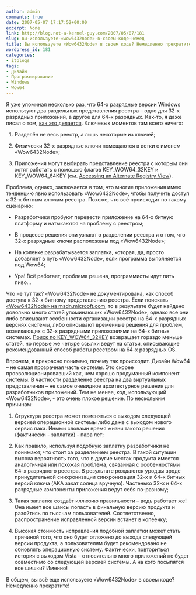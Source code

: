 ```yaml
---
author: admin
comments: true
date: 2007-05-07 17:17:52+00:00
excerpt: None
link: http://blog.not-a-kernel-guy.com/2007/05/07/181
slug: вы-используете-«wow6432node»-в-своем-коде-немед
title: Вы используете «Wow6432Node» в своем коде? Немедленно прекратите!
wordpress_id: 181
categories:
- itblogs
tags:
- Дизайн
- Программирование
- Windows
- Wow64
---
```


Я уже упоминал несколько раз, что 64-х разрядные версии Windows используют два раздельных представления реестра – одно для 32-х разрядных приложений, а другое для 64-х разрядных. Как-то, я даже писал о том, [как это делается](http://blog.not-a-kernel-guy.com/2006/08/22/27). Ключевых моментов там всего ничего:

  1. Разделён не весь реестр, а лишь некоторые из ключей;

  2. Физически 32-х разрядные ключи помещаются в ветки с именем «Wow6432Node»;

  3. Приложения могут выбирать представление реестра с которым они хотят работать с помощью флагов KEY_WOW64_32KEY и KEY_WOW64_64KEY (см. [Accessing an Alternate Registry View](http://msdn2.microsoft.com/en-us/library/aa384129.aspx)).

Проблема, однако, заключается в том, что многие приложения имею тенденцию явно использовать «Wow6432Node», чтобы получить доступ к 32-х битным ключам реестра. Похоже, что всё происходит по такому сценарию:

  * Разработчики пробуют перевести приложение на 64-х битную платформу и натыкаются на проблему с реестром;

  * В процессе решения они узнают о разделении реестра и о том, что 32-х разрядные ключи расположены под «Wow6432Node»;

  * На коленке разрабатывается заплатка, которая, да, просто добавляет в путь «Wow6432Node», если программа выполняется под Wow64;

  * Ура! Всё работает, проблема решена, программисты идут пить пиво…

Что не тут так? «Wow6432Node» не документирована, как способ доступа к 32-х битному представлению реестра. Если поискать [«Wow6432Node» на msdn.microoft.com](http://search.msdn.microsoft.com/search/Default.aspx?brand=msdn&locale=en-us&query=Wow6432Node), то в результате будет найдено довольно много статей упоминающих «Wow6432Node», однако все они либо описывают особенности организации реестра на 64-х разрядных версиях системы, либо описывают временные решения для проблем, возникающих с 32-х разрядными приложениями на 64-х битных системах. [Поиск по KEY_WOW64_32KEY](http://search.msdn.microsoft.com/search/Default.aspx?brand=msdn&query=KEY_WOW64_32KEY) возвращает гораздо меньше статей, но первые же четыре ссылки ведут на статьи, описывающие рекомендованный способ работы реестром на 64-х разрядных OS.

Впрочем, я прекрасно понимаю, почему так происходит. Дизайн Wow64 – не самая прозрачная часть системы. Это скорее проэволюционировавший хак, чем хорошо продуманный компонент системы. В частности разделение реестра на два виртуальных представления – не самое очевидное архитектурное решения для разработчиков приложений. Тем не менее, код, использующий «Wow6432Node», - это очень плохое решение. По нескольким причинам:

  1. Структура реестра может поменяться с выходом следующей версией операционной системы либо даже с выходом нового сервис пака. Иными словами время жизни такого решения (фактически - заплатки) - пара лет;

  2. Как правило, используя подобную заплатку разработчики не понимают, что стоит за разделением реестра. В такой ситуации высока вероятность того, что в другие местах продукта имеется аналогичная или похожая проблема, связанная с особенностями 64-х разрядного реестра. В результате рождаются уродцы вроде принудительной синхронизации синхронизация 32-х и 64-х битных версий ключа (AKA закат солнца вручную). Частенько 32-х и 64-х разрядные компоненты приложения ведут себя по-разному;

  3. Такая заплатка создаёт иллюзию правильности – ведь работает же! Она имеет все шансы попасть в финальную версию продукта и разойтись по тысячам пользователей. Соответственно, распространение исправленной версии встанет в копеечку;

  4. Высокая стоимость исправления подобной заплатки может стать причиной того, что оно будет отложено до выхода следующей версии продукта, а пользователям будет рекомендовано не обновлять операционную систему. Фактически, повториться история с выходом Vista – относительно много приложений не будет совместимо со следующей версией системы. А на кого посыпятся все шишки? Именно!

В общем, вы всё еще используете «Wow6432Node» в своем коде? Немедленно прекратите!
